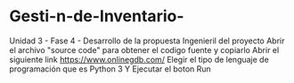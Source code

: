 # Gesti-n-de-Inventario-
Unidad 3 - Fase 4 - Desarrollo de la propuesta Ingenieril del proyecto
Abrir el archivo  "source code" para obtener el codigo fuente  y copiarlo
Abrir el siguiente link 
https://www.onlinegdb.com/
Elegir el tipo de lenguaje de programación que es Python 3 
Y Ejecutar el boton Run 
